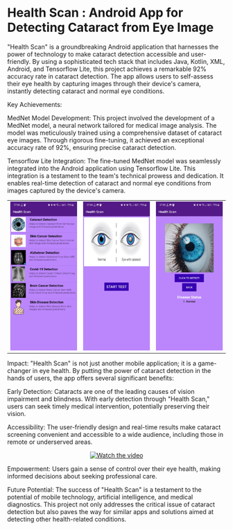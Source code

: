 # Health Scan : Android App for Detecting Cataract from Eye Image

"Health Scan" is a groundbreaking Android application that harnesses the power of technology to make cataract detection accessible and user-friendly. By using a sophisticated tech stack that includes Java, Kotlin, XML, Android, and Tensorflow Lite, this project achieves a remarkable 92% accuracy rate in cataract detection. The app allows users to self-assess their eye health by capturing images through their device's camera, instantly detecting cataract and normal eye conditions.

Key Achievements:

MedNet Model Development:
This project involved the development of a MedNet model, a neural network tailored for medical image analysis. The model was meticulously trained using a comprehensive dataset of cataract eye images. Through rigorous fine-tuning, it achieved an exceptional accuracy rate of 92%, ensuring precise cataract detection.

Tensorflow Lite Integration:
The fine-tuned MedNet model was seamlessly integrated into the Android application using Tensorflow Lite. This integration is a testament to the team's technical prowess and dedication. It enables real-time detection of cataract and normal eye conditions from images captured by the device's camera.

<table>
  <tr>
    <td><img src="images/Screenshot_20231008_070405_Health Scan.jpg" alt="Image 1"></td>
    <td><img src="images/Screenshot_20231008_070410_Health Scan.jpg" alt="Image 2"></td>
    <td><img src="images/Screenshot_20231008_070517_Health Scan.jpg" alt="Image 3"></td>
  </tr>
</table>

Impact:
"Health Scan" is not just another mobile application; it is a game-changer in eye health. By putting the power of cataract detection in the hands of users, the app offers several significant benefits:

Early Detection: Cataracts are one of the leading causes of vision impairment and blindness. With early detection through "Health Scan," users can seek timely medical intervention, potentially preserving their vision.

Accessibility: The user-friendly design and real-time results make cataract screening convenient and accessible to a wide audience, including those in remote or underserved areas.

<div align="center">
  <a href="images/Video.mp4">
    <img src="images/Video.mp4" alt="Watch the video">
  </a>
</div>

Empowerment: Users gain a sense of control over their eye health, making informed decisions about seeking professional care.

Future Potential:
The success of "Health Scan" is a testament to the potential of mobile technology, artificial intelligence, and medical diagnostics. This project not only addresses the critical issue of cataract detection but also paves the way for similar apps and solutions aimed at detecting other health-related conditions.
